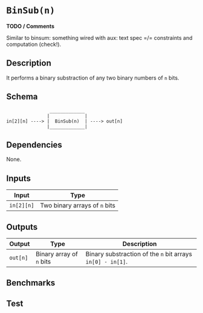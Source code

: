 # `BinSub(n)`

**TODO / Comments**

Similar to binsum: something wired with aux: text spec =/= constraints and computation (check!).

## Description

It performs a binary substraction of any two binary numbers of `n` bits.

<!--

This component creates a binary substraction.

Main Constraint:
   (in[0][0]     * 2^0  +  in[0][1]     * 2^1  + ..... + in[0][n-1]    * 2^(n-1))  +
 +  2^n
 - (in[1][0]     * 2^0  +  in[1][1]     * 2^1  + ..... + in[1][n-1]    * 2^(n-1))
 ===
   out[0] * 2^0  + out[1] * 2^1 +   + out[n-1] *2^(n-1) + aux


    out[0]     * (out[0] - 1) === 0
    out[1]     * (out[0] - 1) === 0
    .
    .
    .
    out[n-1]   * (out[n-1] - 1) === 0
    aux * (aux-1) == 0

-->

## Schema

```
                _____________     
               |             |
in[2][n] ----> |  BinSub(n)  | ----> out[n]
               |_____________|     
```

## Dependencies

None. 

## Inputs

| Input              | Type                                 |
| -------------      | -------------                    | 
| `in[2][n]`         | Two binary arrays of `n` bits    |


## Outputs

| Output           | Type               | Description               |
| -------------    | -------------                | ----------      | 
| `out[n]`      | Binary array of `n` bits  | Binary substraction of the `n` bit arrays `in[0] - in[1]`. |

## Benchmarks 

## Test